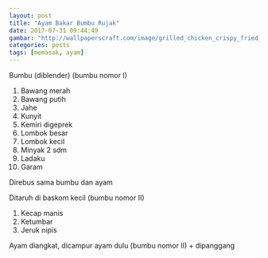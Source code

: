 ```yaml
---
layout: post
title: "Ayam Bakar Bumbu Rujak"
date: 2017-07-31 09:44:49
gambar: "http://wallpaperscraft.com/image/grilled_chicken_crispy_fried_70856_602x339.jpg"
categories: posts
tags: [memasak, ayam]
---
```


Bumbu (diblender) (bumbu nomor I)

1. Bawang merah
2. Bawang putih
3. Jahe
4. Kunyit
5. Kemiri digeprek
6. Lombok besar
7. Lombok kecil
8. Minyak 2 sdm
9. Ladaku
10. Garam

Direbus sama bumbu dan ayam

Ditaruh di baskom kecil (bumbu nomor II)

1. Kecap manis
2. Ketumbar
3. Jeruk nipis

Ayam diangkat, dicampur ayam dulu (bumbu nomor II) + dipanggang